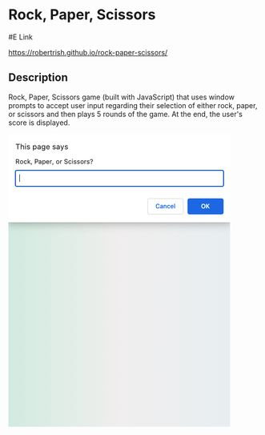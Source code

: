 # Rock, Paper, Scissors

#E Link

https://robertrish.github.io/rock-paper-scissors/

## Description

Rock, Paper, Scissors game (built with JavaScript) that uses window prompts to accept user input regarding their selection of either rock, paper, or scissors and then plays 5 rounds of the game.  At the end, the user's score is displayed.

![screenshot of app](screenshot.png)